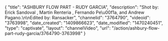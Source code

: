 {
    "title": "ASHBURY FLOW PART - RUDY GARCIA",
    "description": "Shot by: Erick Sandoval , Martin Renteria , Fernando Pe\u00f1a, and Andrew Pagano.\n\nEdited by: Ransacker",
    "channelid": "3764790",
    "videoid": "3763998",
    "date_created": "1409866623",
    "date_modified": "1470240451",
    "type": "captivate",
    "layout": "channelVideo",
    "url": "\/action\/ashbury-flow-part-rudy-garcia\/3764790-3763998"
}